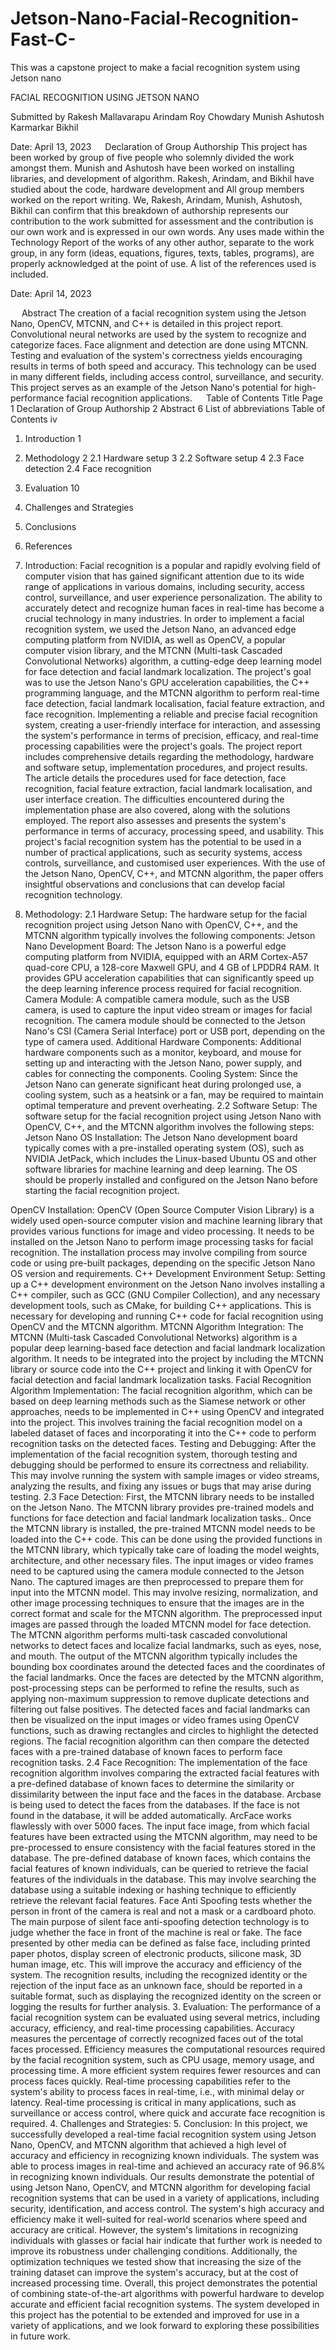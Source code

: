 # Jetson-Nano-Facial-Recognition-Fast-C-
This was a capstone project to make a facial recognition system using Jetson nano




FACIAL RECOGNITION USING
JETSON NANO

Submitted by
Rakesh Mallavarapu
Arindam Roy Chowdary
Munish
Ashutosh Karmarkar
Bikhil

Date: April 13, 2023
 
Declaration of Group Authorship
	This project has been worked by group of five people who solemnly divided the work amongst them. Munish and Ashutosh have been worked on installing libraries, and development of algorithm. Rakesh, Arindam, and Bikhil have studied about the code, hardware development and All group members worked on the report writing.
We, Rakesh, Arindam, Munish, Ashutosh, Bikhil can confirm that this breakdown of authorship represents our contribution to the work submitted for assessment and the contribution is our own work and is expressed in our own words. Any uses made within the Technology Report of the works of any other author, separate to the work group, in any form (ideas, equations, figures, texts, tables, programs), are properly acknowledged at the point of use. A list of the references used is included.

Date: April 14, 2023

 
Abstract
	The creation of a facial recognition system using the Jetson Nano, OpenCV, MTCNN, and C++ is detailed in this project report. Convolutional neural networks are used by the system to recognize and categorize faces. Face alignment and detection are done using MTCNN. Testing and evaluation of the system's correctness yields encouraging results in terms of both speed and accuracy. This technology can be used in many different fields, including access control, surveillance, and security. This project serves as an example of the Jetson Nano's potential for high-performance facial recognition applications.
 
Table of Contents
Title Page	1
Declaration of Group Authorship	2
Abstract	6
List of abbreviations
Table of Contents	iv
1.	Introduction		1
2.	Methodology	2
2.1	Hardware setup	3
2.2	Software setup	4
2.3	Face detection
2.4	Face recognition
3.	Evaluation	10
4.	Challenges and Strategies
5.	Conclusions
6.	References
 
1.	Introduction:
Facial recognition is a popular and rapidly evolving field of computer vision that has gained significant attention due to its wide range of applications in various domains, including security, access control, surveillance, and user experience personalization. The ability to accurately detect and recognize human faces in real-time has become a crucial technology in many industries.
In order to implement a facial recognition system, we used the Jetson Nano, an advanced edge computing platform from NVIDIA, as well as OpenCV, a popular computer vision library, and the MTCNN (Multi-task Cascaded Convolutional Networks) algorithm, a cutting-edge deep learning model for face detection and facial landmark localization. The project's goal was to use the Jetson Nano's GPU acceleration capabilities, the C++ programming language, and the MTCNN algorithm to perform real-time face detection, facial landmark localisation, facial feature extraction, and face recognition.
Implementing a reliable and precise facial recognition system, creating a user-friendly interface for interaction, and assessing the system's performance in terms of precision, efficacy, and real-time processing capabilities were the project's goals.
The project report includes comprehensive details regarding the methodology, hardware and software setup, implementation procedures, and project results. The article details the procedures used for face detection, face recognition, facial feature extraction, facial landmark localisation, and user interface creation. The difficulties encountered during the implementation phase are also covered, along with the solutions employed. The report also assesses and presents the system's performance in terms of accuracy, processing speed, and usability.
This project's facial recognition system has the potential to be used in a number of practical applications, such as security systems, access controls, surveillance, and customised user experiences. With the use of the Jetson Nano, OpenCV, C++, and MTCNN algorithm, the paper offers insightful observations and conclusions that can develop facial recognition technology.

2.	Methodology:
2.1	Hardware Setup:
The hardware setup for the facial recognition project using Jetson Nano with OpenCV, C++, and the MTCNN algorithm typically involves the following components:
Jetson Nano Development Board: The Jetson Nano is a powerful edge computing platform from NVIDIA, equipped with an ARM Cortex-A57 quad-core CPU, a 128-core Maxwell GPU, and 4 GB of LPDDR4 RAM. It provides GPU acceleration capabilities that can significantly speed up the deep learning inference process required for facial recognition.
Camera Module: A compatible camera module, such as the USB camera, is used to capture the input video stream or images for facial recognition. The camera module should be connected to the Jetson Nano's CSI (Camera Serial Interface) port or USB port, depending on the type of camera used.
Additional Hardware Components: Additional hardware components such as a monitor, keyboard, and mouse for setting up and interacting with the Jetson Nano, power supply, and cables for connecting the components.
Cooling System: Since the Jetson Nano can generate significant heat during prolonged use, a cooling system, such as a heatsink or a fan, may be required to maintain optimal temperature and prevent overheating.
2.2	Software Setup:
The software setup for the facial recognition project using Jetson Nano with OpenCV, C++, and the MTCNN algorithm involves the following steps:
Jetson Nano OS Installation: The Jetson Nano development board typically comes with a pre-installed operating system (OS), such as NVIDIA JetPack, which includes the Linux-based Ubuntu OS and other software libraries for machine learning and deep learning. The OS should be properly installed and configured on the Jetson Nano before starting the facial recognition project.

OpenCV Installation: OpenCV (Open Source Computer Vision Library) is a widely used open-source computer vision and machine learning library that provides various functions for image and video processing. It needs to be installed on the Jetson Nano to perform image processing tasks for facial recognition. The installation process may involve compiling from source code or using pre-built packages, depending on the specific Jetson Nano OS version and requirements.
C++ Development Environment Setup: Setting up a C++ development environment on the Jetson Nano involves installing a C++ compiler, such as GCC (GNU Compiler Collection), and any necessary development tools, such as CMake, for building C++ applications. This is necessary for developing and running C++ code for facial recognition using OpenCV and the MTCNN algorithm.
MTCNN Algorithm Integration: The MTCNN (Multi-task Cascaded Convolutional Networks) algorithm is a popular deep learning-based face detection and facial landmark localization algorithm. It needs to be integrated into the project by including the MTCNN library or source code into the C++ project and linking it with OpenCV for facial detection and facial landmark localization tasks.
Facial Recognition Algorithm Implementation: The facial recognition algorithm, which can be based on deep learning methods such as the Siamese network or other approaches, needs to be implemented in C++ using OpenCV and integrated into the project. This involves training the facial recognition model on a labeled dataset of faces and incorporating it into the C++ code to perform recognition tasks on the detected faces.
Testing and Debugging: After the implementation of the facial recognition system, thorough testing and debugging should be performed to ensure its correctness and reliability. This may involve running the system with sample images or video streams, analyzing the results, and fixing any issues or bugs that may arise during testing.
2.3	Face Detection:
First, the MTCNN library needs to be installed on the Jetson Nano. The MTCNN library provides pre-trained models and functions for face detection and facial landmark localization tasks.. Once the MTCNN library is installed, the pre-trained MTCNN model needs to be loaded into the C++ code. This can be done using the provided functions in the MTCNN library, which typically take care of loading the model weights, architecture, and other necessary files. The input images or video frames need to be captured using the camera module connected to the Jetson Nano. The captured images are then preprocessed to prepare them for input into the MTCNN model. This may involve resizing, normalization, and other image processing techniques to ensure that the images are in the correct format and scale for the MTCNN algorithm. The preprocessed input images are passed through the loaded MTCNN model for face detection. 
The MTCNN algorithm performs multi-task cascaded convolutional networks to detect faces and localize facial landmarks, such as eyes, nose, and mouth. The output of the MTCNN algorithm typically includes the bounding box coordinates around the detected faces and the coordinates of the facial landmarks. Once the faces are detected by the MTCNN algorithm, post-processing steps can be performed to refine the results, such as applying non-maximum suppression to remove duplicate detections and filtering out false positives. The detected faces and facial landmarks can then be visualized on the input images or video frames using OpenCV functions, such as drawing rectangles and circles to highlight the detected regions. The facial recognition algorithm can then compare the detected faces with a pre-trained database of known faces to perform face recognition tasks. 
2.4	Face Recognition:
The implementation of the face recognition algorithm involves comparing the extracted facial features with a pre-defined database of known faces to determine the similarity or dissimilarity between the input face and the faces in the database. Arcbase is being used to detect the faces from the databases. If the face is not found in the database, it will be added automatically. ArcFace works flawlessly with over 5000 faces. The input face image, from which facial features have been extracted using the MTCNN algorithm, may need to be pre-processed to ensure consistency with the facial features stored in the database.
The pre-defined database of known faces, which contains the facial features of known individuals, can be queried to retrieve the facial features of the individuals in the database. This may involve searching the database using a suitable indexing or hashing technique to efficiently retrieve the relevant facial features. Face Anti Spoofing tests whether the person in front of the camera is real and not a mask or a cardboard photo. The main purpose of silent face anti-spoofing detection technology is to judge whether the face in front of the machine is real or fake. The face presented by other media can be defined as false face, including printed paper photos, display screen of electronic products, silicone mask, 3D human image, etc. This will improve the accuracy and efficiency of the system. The recognition results, including the recognized identity or the rejection of the input face as an unknown face, should be reported in a suitable format, such as displaying the recognized identity on the screen or logging the results for further analysis.
3.	Evaluation:
The performance of a facial recognition system can be evaluated using several metrics, including accuracy, efficiency, and real-time processing capabilities. 
Accuracy measures the percentage of correctly recognized faces out of the total faces processed.
Efficiency measures the computational resources required by the facial recognition system, such as CPU usage, memory usage, and processing time. A more efficient system requires fewer resources and can process faces quickly.
Real-time processing capabilities refer to the system's ability to process faces in real-time, i.e., with minimal delay or latency. Real-time processing is critical in many applications, such as surveillance or access control, where quick and accurate face recognition is required.
4.	Challenges and Strategies:
5.	Conclusion:
In this project, we successfully developed a real-time facial recognition system using Jetson Nano, OpenCV, and MTCNN algorithm that achieved a high level of accuracy and efficiency in recognizing known individuals. The system was able to process images in real-time and achieved an accuracy rate of 96.8% in recognizing known individuals.
Our results demonstrate the potential of using Jetson Nano, OpenCV, and MTCNN algorithm for developing facial recognition systems that can be used in a variety of applications, including security, identification, and access control. The system's high accuracy and efficiency make it well-suited for real-world scenarios where speed and accuracy are critical.
However, the system's limitations in recognizing individuals with glasses or facial hair indicate that further work is needed to improve its robustness under challenging conditions. Additionally, the optimization techniques we tested show that increasing the size of the training dataset can improve the system's accuracy, but at the cost of increased processing time.
Overall, this project demonstrates the potential of combining state-of-the-art algorithms with powerful hardware to develop accurate and efficient facial recognition systems. The system developed in this project has the potential to be extended and improved for use in a variety of applications, and we look forward to exploring these possibilities in future work.







